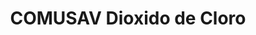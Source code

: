 ---
title: "COMUSAV Dioxido de Cloro"
url: /ciudad-satelite/comusav-dioxido-de-cloro/
shop: Drogerie
---